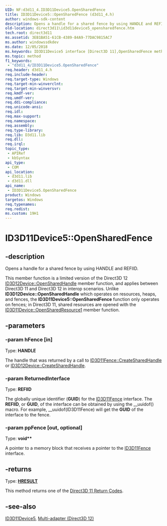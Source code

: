 ```yaml
---
UID: NF:d3d11_4.ID3D11Device5.OpenSharedFence
title: ID3D11Device5::OpenSharedFence (d3d11_4.h)
author: windows-sdk-content
description: Opens a handle for a shared fence by using HANDLE and REFIID.
old-location: direct3d11\id3d11device5_opensharedfence.htm
tech.root: direct3d11
ms.assetid: 3EB1BA51-61CB-4389-84A9-77DAC9815AC7
ms.author: windowssdkdev
ms.date: 12/05/2018
ms.keywords: ID3D11Device5 interface [Direct3D 11],OpenSharedFence method, ID3D11Device5.OpenSharedFence, ID3D11Device5::OpenSharedFence, OpenSharedFence, OpenSharedFence method [Direct3D 11], OpenSharedFence method [Direct3D 11],ID3D11Device5 interface, d3d11_4/ID3D11Device5::OpenSharedFence, direct3d11.id3d11device5_opensharedfence
ms.topic: method
f1_keywords: 
 - "d3d11_4/ID3D11Device5.OpenSharedFence"
req.header: d3d11_4.h
req.include-header: 
req.target-type: Windows
req.target-min-winverclnt: 
req.target-min-winversvr: 
req.kmdf-ver: 
req.umdf-ver: 
req.ddi-compliance: 
req.unicode-ansi: 
req.idl: 
req.max-support: 
req.namespace: 
req.assembly: 
req.type-library: 
req.lib: D3d11.lib
req.dll: 
req.irql: 
topic_type:
 - APIRef
 - kbSyntax
api_type:
 - COM
api_location:
 - d3d11.lib
 - d3d11.dll
api_name:
 - ID3D11Device5.OpenSharedFence
product: Windows
targetos: Windows
req.typenames: 
req.redist: 
ms.custom: 19H1
---
```


# ID3D11Device5::OpenSharedFence

## -description

Opens a handle for a shared fence by using HANDLE and REFIID.

This member function is a limited version of the Direct3D 12 <a href="https://docs.microsoft.com/windows/desktop/api/d3d12/nf-d3d12-id3d12device-opensharedhandle">ID3D12Device::OpenSharedHandle</a> member function, and applies between Direct3D 11 and Direct3D 12 in interop scenarios. Unlike <b>ID3D12Device::OpenSharedHandle</b> which operates on resources, heaps, and fences, the <b>ID3D11Device5::OpenSharedFence</b> function only operates on fences; in Direct3D 11, shared resources are opened with the [ID3D11Device::OpenSharedResource1](/windows/win32/api/d3d11_1/nf-d3d11_1-id3d11device1-opensharedresource1) member function.

## -parameters

### -param hFence [in]

Type: <b>HANDLE</b>

The handle that was returned by a call to <a href="https://docs.microsoft.com/windows/desktop/api/d3d11_3/nf-d3d11_3-id3d11fence-createsharedhandle">ID3D11Fence::CreateSharedHandle</a> or <a href="https://docs.microsoft.com/windows/desktop/api/d3d12/nf-d3d12-id3d12device-createsharedhandle">ID3D12Device::CreateSharedHandle</a>.

### -param ReturnedInterface

Type: <b>REFIID</b>

The globally unique identifier (<b>GUID</b>) for the <a href="https://docs.microsoft.com/windows/desktop/api/d3d11_3/nn-d3d11_3-id3d11fence">ID3D11Fence</a> interface. The <b>REFIID</b>, or <b>GUID</b>, of the interface can be obtained by using the __uuidof() macro. For example, __uuidof(ID3D11Fence) will get the <b>GUID</b> of the interface to the fence.

### -param ppFence [out, optional]

Type: <b>void**</b>

A pointer to a memory block that receives a pointer to the <a href="https://docs.microsoft.com/windows/desktop/api/d3d11_3/nn-d3d11_3-id3d11fence">ID3D11Fence</a> interface.

## -returns

Type: <b><a href="https://docs.microsoft.com/previous-versions/windows/desktop/legacy/hh437604(v=vs.85)">HRESULT</a></b>

This method returns one of the <a href="https://docs.microsoft.com/windows/desktop/direct3d11/d3d11-graphics-reference-returnvalues">Direct3D 11 Return Codes</a>.

## -see-also

[ID3D11Device5](/windows/desktop/api/d3d11_4/nn-d3d11_4-id3d11device5), [Multi-adapter (Direct3D 12)](/windows/win32/direct3d12/multi-engine)